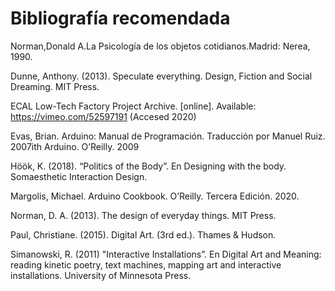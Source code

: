 # Bibliografía recomendada

Norman,Donald A.La Psicología de los objetos cotidianos.Madrid: Nerea, 1990.

Dunne, Anthony. (2013). Speculate everything. Design, Fiction and Social Dreaming. MIT
Press.

ECAL Low-Tech Factory Project Archive. [online]. Available: https://vimeo.com/52597191
(Accesed 2020)

Evas, Brian. Arduino: Manual de Programación. Traducción por Manuel Ruiz. 2007ith
Arduino. O’Reilly. 2009

Höök, K. (2018). “Politics of the Body”. En Designing with the body. Somaesthetic
Interaction Design.

Margolis, Michael. Arduino Cookbook. O’Reilly. Tercera Edición. 2020.

Norman, D. A. (2013). The design of everyday things. MIT Press.

Paul, Christiane. (2015). Digital Art. (3rd ed.). Thames & Hudson.

Simanowski, R. (2011) "Interactive Installations”. En Digital Art and Meaning: reading
kinetic poetry, text machines, mapping art and interactive installations. University of
Minnesota Press.
